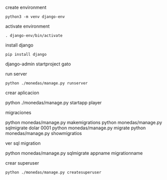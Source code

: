 create environment

`python3 -m venv django-env`

activate environment

`. django-env/bin/activate`

install django

`pip install django`

django-admin startproject gato

run server

`python ./monedas/manage.py runserver`

crear aplicacion

python ./monedas/manage.py startapp player

migraciones

python monedas/manage.py makemigrations
python monedas/manage.py sqlmigrate dolar 0001
python monedas/manage.py migrate
python monedas/manage.py showmigratios

ver sql migration

python monedas/manage.py sqlmigrate appname migrationname

crear superuser

`python ./monedas/manage.py createsuperuser`